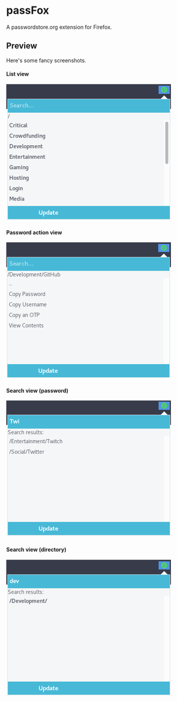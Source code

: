 # passFox
A passwordstore.org extension for Firefox.

## Preview
Here's some fancy screenshots.

#### List view
![List view](images/main-view.png)

#### Password action view
![Entry view](images/entry-view.png)

#### Search view (password)
![Search (password)](images/search-password.png)

#### Search view (directory)
![Search (directory)](images/search-directory.png)
